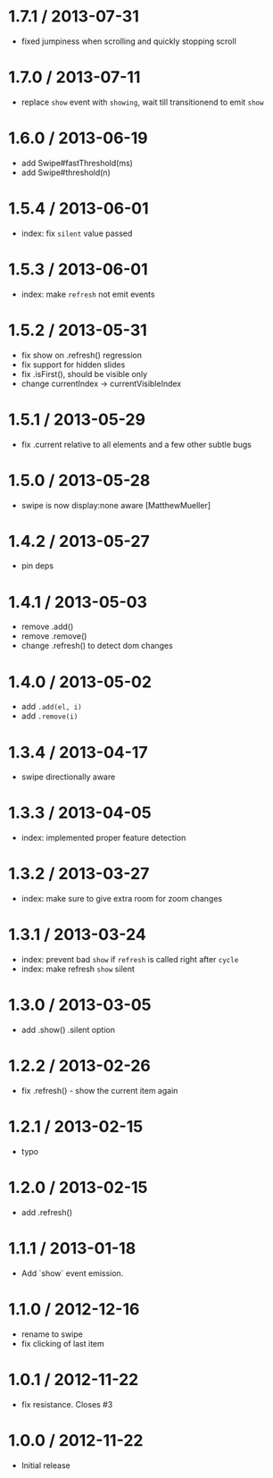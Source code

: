 
1.7.1 / 2013-07-31
==================

 * fixed jumpiness when scrolling and quickly stopping scroll

1.7.0 / 2013-07-11
==================

  * replace `show` event with `showing`, wait till transitionend to emit `show`

1.6.0 / 2013-06-19
==================

 * add Swipe#fastThreshold(ms)
 * add Swipe#threshold(n)

1.5.4 / 2013-06-01
==================

  * index: fix `silent` value passed

1.5.3 / 2013-06-01
==================

  * index: make `refresh` not emit events

1.5.2 / 2013-05-31
==================

 * fix show on .refresh() regression
 * fix support for hidden slides
 * fix .isFirst(), should be visible only
 * change currentIndex -> currentVisibleIndex

1.5.1 / 2013-05-29
==================

 * fix .current relative to all elements and a few other subtle bugs

1.5.0 / 2013-05-28
==================

  * swipe is now display:none aware [MatthewMueller]

1.4.2 / 2013-05-27
==================

 * pin deps

1.4.1 / 2013-05-03
==================

  * remove .add()
  * remove .remove()
  * change .refresh() to detect dom changes

1.4.0 / 2013-05-02
==================

  * add `.add(el, i)`
  * add `.remove(i)`

1.3.4 / 2013-04-17
==================

  * swipe directionally aware

1.3.3 / 2013-04-05
==================

  * index: implemented proper feature detection

1.3.2 / 2013-03-27
==================

  * index: make sure to give extra room for zoom changes

1.3.1 / 2013-03-24
==================

  * index: prevent bad `show` if `refresh` is called right after `cycle`
  * index: make refresh `show` silent

1.3.0 / 2013-03-05
==================

  * add .show() .silent option

1.2.2 / 2013-02-26
==================

  * fix .refresh() - show the current item again

1.2.1 / 2013-02-15
==================

  * typo

1.2.0 / 2013-02-15
==================

  * add .refresh()

1.1.1 / 2013-01-18
==================

  * Add \`show\` event emission.

1.1.0 / 2012-12-16
==================

  * rename to swipe
  * fix clicking of last item

1.0.1 / 2012-11-22
==================

  * fix resistance. Closes #3

1.0.0 / 2012-11-22
==================

  * Initial release

